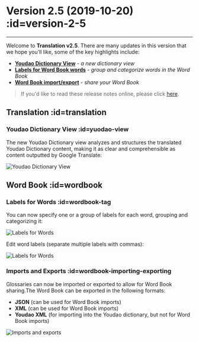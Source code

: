 # Version 2.5 (2019-10-20) :id=version-2-5

---

Welcome to **Translation v2.5**. There are many updates in this version that we hope you'll like, some of the key highlights include:

- [**Youdao Dictionary View**](#yuodao-view) - _a new dictionary view_
- [**Labels for Word Book words**](#wordbook-tag) - _group and categorize words in the Word Book_
- [**Word Book import/export**](#wordbook-importing-exporting) - _share your Word Book_

> If you'd like to read these release notes online, please click [here](#/ko/updates ':ignore :target=_blank').

## Translation :id=translation
### Youdao Dictionary View :id=yuodao-view

The new Youdao Dictionary view analyzes and structures the translated Youdao Dictionary content, making it as clear and comprehensible as content outputted by Google Translate:

![Youdao Dictionary View](/updates/img/v2_5/translation.gif)

## Word Book :id=wordbook
### Labels for Words :id=wordbook-tag

You can now specify one or a group of labels for each word, grouping and categorizing it:

![Labels for Words](/updates/img/v2_5/tags.gif)

Edit word labels (separate multiple labels with commas):

![Labels for Words](/updates/img/v2_5/group.gif)

### Imports and Exports :id=wordbook-importing-exporting

Glossaries can now be imported or exported to allow for Word Book sharing.The Word Book can be exported in the following formats:
- **JSON** (can be used for Word Book imports)
- **XML** (can be used for Word Book imports)
- **Youdao XML** (for importing into the Youdao dictionary, but not for Word Book imports)

![Imports and exports](/updates/img/v2_5/import_export.png)